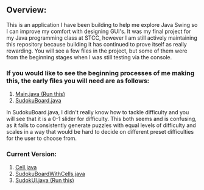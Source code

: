 ## Overview:
  This is an application I have been building to help me explore Java Swing so I can improve my comfort with designing GUI's. It was my final project for my Java programming class at STCC,
however I am still actively maintaining this repository because building it has continued to prove itself as really rewarding. You will see a few files in the project, but some of them were from the beginning stages
when I was still testing via the console. 
### If you would like to see the beginning processes of me making this, the early files you will need are as follows:
   1. [Main.java (Run this)](https://github.com/jjoneill2301/Sudoku/blob/master/src/Main.java)
   2. [SudokuBoard.java](https://github.com/jjoneill2301/Sudoku/blob/master/src/SudokuBoard.java)

In SudokuBoard.java, I didn't really know how to tackle difficulty and you will see that it is a 0-1 slider for difficulty. This both seems and is confusing, as it fails to consistently 
generate puzzles with equal levels of difficulty and scales in a way that would be hard to decide on different preset difficulties for the user to choose from.

### Current Version:
   1. [Cell.java](https://github.com/jjoneill2301/Sudoku/blob/master/src/Cell.java)
   2. [SudokuBoardWithCells.java](https://github.com/jjoneill2301/Sudoku/blob/master/src/SudokuBoardWithCells.java)
   3. [SudokUI.java (Run this)](https://github.com/jjoneill2301/Sudoku/blob/master/src/SudokUI.java)
